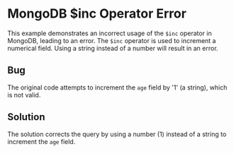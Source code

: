 # MongoDB $inc Operator Error
This example demonstrates an incorrect usage of the `$inc` operator in MongoDB, leading to an error. The `$inc` operator is used to increment a numerical field.  Using a string instead of a number will result in an error.

## Bug
The original code attempts to increment the `age` field by '1' (a string), which is not valid. 

## Solution
The solution corrects the query by using a number (1) instead of a string to increment the `age` field.